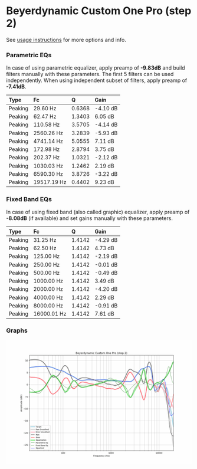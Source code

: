 # Beyerdynamic Custom One Pro (step 2)
See [usage instructions](https://github.com/jaakkopasanen/AutoEq#usage) for more options and info.

### Parametric EQs
In case of using parametric equalizer, apply preamp of **-9.83dB** and build filters manually
with these parameters. The first 5 filters can be used independently.
When using independent subset of filters, apply preamp of **-7.41dB**.

| Type    | Fc          |      Q | Gain     |
|:--------|:------------|:-------|:---------|
| Peaking | 29.60 Hz    | 0.6368 | -4.10 dB |
| Peaking | 62.47 Hz    | 1.3403 | 6.05 dB  |
| Peaking | 110.58 Hz   | 3.5705 | -4.14 dB |
| Peaking | 2560.26 Hz  | 3.2839 | -5.93 dB |
| Peaking | 4741.14 Hz  | 5.0555 | 7.11 dB  |
| Peaking | 172.98 Hz   | 2.8794 | 3.75 dB  |
| Peaking | 202.37 Hz   | 1.0321 | -2.12 dB |
| Peaking | 1030.03 Hz  | 1.2462 | 2.19 dB  |
| Peaking | 6590.30 Hz  | 3.8726 | -3.22 dB |
| Peaking | 19517.19 Hz | 0.4402 | 9.23 dB  |

### Fixed Band EQs
In case of using fixed band (also called graphic) equalizer, apply preamp of **-8.08dB**
(if available) and set gains manually with these parameters.

| Type    | Fc          |      Q | Gain     |
|:--------|:------------|:-------|:---------|
| Peaking | 31.25 Hz    | 1.4142 | -4.29 dB |
| Peaking | 62.50 Hz    | 1.4142 | 4.73 dB  |
| Peaking | 125.00 Hz   | 1.4142 | -2.19 dB |
| Peaking | 250.00 Hz   | 1.4142 | -0.01 dB |
| Peaking | 500.00 Hz   | 1.4142 | -0.49 dB |
| Peaking | 1000.00 Hz  | 1.4142 | 3.49 dB  |
| Peaking | 2000.00 Hz  | 1.4142 | -4.20 dB |
| Peaking | 4000.00 Hz  | 1.4142 | 2.29 dB  |
| Peaking | 8000.00 Hz  | 1.4142 | -0.91 dB |
| Peaking | 16000.01 Hz | 1.4142 | 7.61 dB  |

### Graphs
![](./Beyerdynamic%20Custom%20One%20Pro%20(step%202).png)